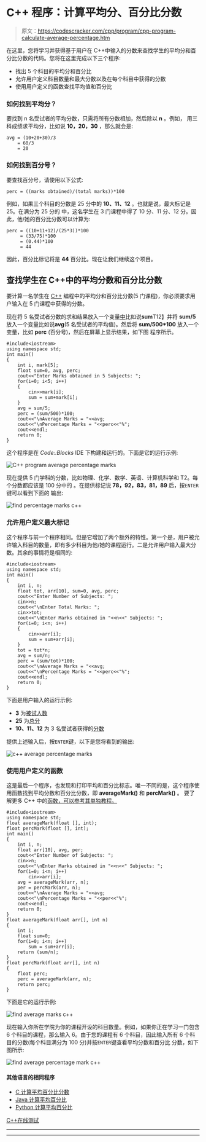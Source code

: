 # C++ 程序：计算平均分、百分比分数

> 原文：<https://codescracker.com/cpp/program/cpp-program-calculate-average-percentage.htm>

在这里，您将学习并获得基于用户在 C++中输入的分数来查找学生的平均分和百分比分数的代码。您将在这里完成以下三个程序:

*   找出 5 个科目的平均分和百分比
*   允许用户定义科目数量和最大分数以及在每个科目中获得的分数
*   使用用户定义的函数查找平均值和百分比

### 如何找到平均分？

要找到 n 名受试者的平均分数，只需将所有分数相加，然后除以 **n** 。例如， 用三科成绩求平均分，比如说 **10，20，30** ，那么就会是:

```
avg = (10+20+30)/3
    = 60/3
    = 20
```

### 如何找到百分号？

要查找百分号，请使用以下公式:

```
perc = ((marks obtained)/(total marks))*100
```

例如，如果三个科目的分数是 25 分中的 **10、11、12** 。也就是说，最大标记是 25。在满分为 25 分的 中，这名学生在 3 门课程中得了 10 分、11 分、12 分。因此，他/她的百分比分数可以计算为:

```
perc = ((10+11+12)/(25*3))*100
     = (33/75)*100
     = (0.44)*100
     = 44
```

因此，百分比标记将是 **44** 百分比。现在让我们继续这个项目。

## 查找学生在 C++中的平均分数和百分比分数

要计算一名学生在 [C++](/cpp/index.htm) 编程中的平均分和百分比分数(5 门课程)，你必须要求用户输入在 5 门课程中获得的分数。

现在将 5 名受试者分数的求和结果放入一个变量[中](/cpp/cpp-variables.htm)比如说**sum**T12】并将 **sum/5** 放入一个变量比如说**avg**(5 名受试者的平均值)。然后将 **sum/500*100** 放入一个 变量，比如 **perc** (百分号)，然后在屏幕上显示结果，如下图 程序所示。

```
#include<iostream>
using namespace std;
int main()
{
    int i, mark[5];
    float sum=0, avg, perc;
    cout<<"Enter Marks obtained in 5 Subjects: ";
    for(i=0; i<5; i++)
    {
        cin>>mark[i];
        sum = sum+mark[i];
    }
    avg = sum/5;
    perc = (sum/500)*100;
    cout<<"\nAverage Marks = "<<avg;
    cout<<"\nPercentage Marks = "<<perc<<"%";
    cout<<endl;
    return 0;
}
```

这个程序是在 *Code::Blocks* IDE 下构建和运行的。下面是它的运行示例:

![C++ program average percentage marks](img/31c5c14a13490eab7b059c25c2875cf0.png)

现在提供 5 门学科的分数，比如物理、化学、数学、英语、计算机科学和 T2。每个分数都应该是 100 分中的 。在提供标记说 **78，92，83，81，89** 后，按`ENTER`键可以看到下面的 输出:

![find percentage marks c++](img/ae646ca2285b93df4db0692ecdaafeae.png)

### 允许用户定义最大标记

这个程序与前一个程序相同。但是它增加了两个额外的特性。第一个是，用户被允许输入科目的数量，即有多少科目为他/她的课程运行。二是允许用户输入最大分数。其余的事情将是相同的:

```
#include<iostream>
using namespace std;
int main()
{
    int i, n;
    float tot, arr[10], sum=0, avg, perc;
    cout<<"Enter Number of Subjects: ";
    cin>>n;
    cout<<"\nEnter Total Marks: ";
    cin>>tot;
    cout<<"\nEnter Marks obtained in "<<n<<" Subjects: ";
    for(i=0; i<n; i++)
    {
        cin>>arr[i];
        sum = sum+arr[i];
    }
    tot = tot*n;
    avg = sum/n;
    perc = (sum/tot)*100;
    cout<<"\nAverage Marks = "<<avg;
    cout<<"\nPercentage Marks = "<<perc<<"%";
    cout<<endl;
    return 0;
}
```

下面是用户输入的运行示例:

*   **3** 为<u>被试人数</u>
*   **25** 为<u>总分</u>
*   **10、11、12** 为 3 名受试者获得的<u>分数</u>

提供上述输入后，按`ENTER`键，以下是您将看到的输出:

![c++ average percentage marks](img/9224934d262a8ef2485644e655796c4f.png)

### 使用用户定义的函数

这是最后一个程序，也发现和打印平均和百分比标志。唯一不同的是，这个程序使用函数找到平均分数和百分比分数，即 **averageMark()** 和 **percMark()** 。 要了解更多 C++ 中的[函数，可以参考其单独教程。](/cpp/cpp-functions.htm)

```
#include<iostream>
using namespace std;
float averageMark(float [], int);
float percMark(float [], int);
int main()
{
    int i, n;
    float arr[10], avg, per;
    cout<<"Enter Number of Subjects: ";
    cin>>n;
    cout<<"\nEnter Marks obtained in "<<n<<" Subjects: ";
    for(i=0; i<n; i++)
        cin>>arr[i];
    avg = averageMark(arr, n);
    per = percMark(arr, n);
    cout<<"\nAverage Marks = "<<avg;
    cout<<"\nPercentage Marks = "<<per<<"%";
    cout<<endl;
    return 0;
}
float averageMark(float arr[], int n)
{
    int i;
    float sum=0;
    for(i=0; i<n; i++)
        sum = sum+arr[i];
    return (sum/n);
}
float percMark(float arr[], int n)
{
    float perc;
    perc = averageMark(arr, n);
    return perc;
}
```

下面是它的运行示例:

![find average marks c++](img/373b18524651291b2e5771b1c968e422.png)

现在输入你所在学院为你的课程开设的科目数量。例如，如果你正在学习一门包含 6 个科目的课程，那么输入 6。由于您的课程有 6 个科目，因此输入所有 6 个科目的分数(每个科目满分为 100 分)并按`ENTER`键查看平均分数和百分比 分数，如下图所示:

![find average percentage mark c++](img/dca54f3ec6497e55cb90e13072a6986b.png)

#### 其他语言的相同程序

*   [C 计算平均百分比分数](/c/program/c-program-calculate-average-percentage.htm)
*   [Java 计算平均百分比](/java/program/java-program-calculate-average-percentage.htm)
*   [Python 计算平均百分比](/python/program/python-program-calculate-average-percentage-marks.htm)

[C++在线测试](/exam/showtest.php?subid=3)

* * *

* * *